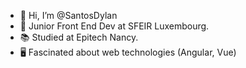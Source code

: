 - 👋 Hi, I’m @SantosDylan
- 💼 Junior Front End Dev at SFEIR Luxembourg.
- 📚 Studied at Epitech Nancy.
- 🖥️ Fascinated about web technologies (Angular, Vue)
